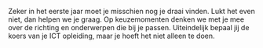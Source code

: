 Zeker in het eerste jaar moet je misschien nog je draai vinden. Lukt het even
niet, dan helpen we je graag. Op keuzemomenten denken we met je mee over de
richting en onderwerpen die bij je passen. Uiteindelijk bepaal jij de koers
van je ICT opleiding, maar je hoeft het niet alleen te doen.